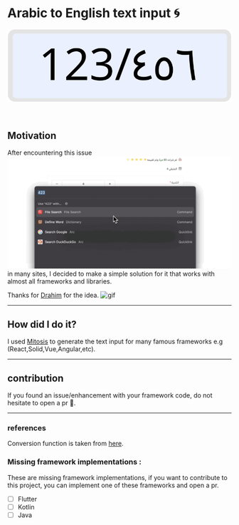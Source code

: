 # Arabic to English text input 🌀
<div align=center>

![Banner](bannar.svg)
</div>
<br>

## Motivation
After encountering this issue ![issue](issue.gif) in many sites, I decided to make a simple solution for it that works with almost all frameworks and libraries.

Thanks for [Drahim](https://drah.im/login) for the idea.
![gif](drahim.gif)
<hr>

## How did I do it?
I used [Mitosis](https://github.com/BuilderIO/mitosis/tree/main) to generate the text input for many famous frameworks e.g (React,Solid,Vue,Angular,etc). 
<hr>

## contribution
If you found an issue/enhancement with your framework code, do not hesitate to open a pr 👋.

<hr>

### references
Conversion function is taken from [here](https://stackoverflow.com/questions/31439604/how-to-convert-persian-and-arabic-digits-of-a-string-to-english-using-javascript).


### Missing framework implementations :
These are missing framework implementations, if you want to contribute to this project, you can implement one of these frameworks and open a pr.

- [ ] Flutter
- [ ] Kotlin
- [ ] Java
